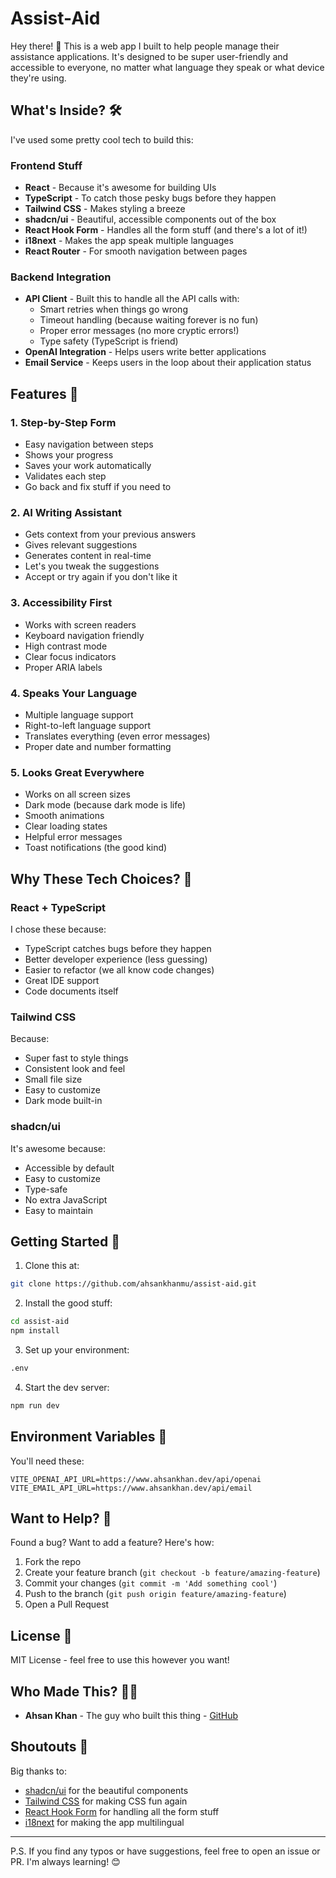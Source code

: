 # Assist-Aid

Hey there! 👋 This is a web app I built to help people manage their assistance applications. It's designed to be super user-friendly and accessible to everyone, no matter what language they speak or what device they're using.

## What's Inside? 🛠️

I've used some pretty cool tech to build this:

### Frontend Stuff

- **React** - Because it's awesome for building UIs
- **TypeScript** - To catch those pesky bugs before they happen
- **Tailwind CSS** - Makes styling a breeze
- **shadcn/ui** - Beautiful, accessible components out of the box
- **React Hook Form** - Handles all the form stuff (and there's a lot of it!)
- **i18next** - Makes the app speak multiple languages
- **React Router** - For smooth navigation between pages

### Backend Integration

- **API Client** - Built this to handle all the API calls with:
  - Smart retries when things go wrong
  - Timeout handling (because waiting forever is no fun)
  - Proper error messages (no more cryptic errors!)
  - Type safety (TypeScript is friend)
- **OpenAI Integration** - Helps users write better applications
- **Email Service** - Keeps users in the loop about their application status

## Features 🌟

### 1. Step-by-Step Form

- Easy navigation between steps
- Shows your progress
- Saves your work automatically
- Validates each step
- Go back and fix stuff if you need to

### 2. AI Writing Assistant

- Gets context from your previous answers
- Gives relevant suggestions
- Generates content in real-time
- Let's you tweak the suggestions
- Accept or try again if you don't like it

### 3. Accessibility First

- Works with screen readers
- Keyboard navigation friendly
- High contrast mode
- Clear focus indicators
- Proper ARIA labels

### 4. Speaks Your Language

- Multiple language support
- Right-to-left language support
- Translates everything (even error messages)
- Proper date and number formatting

### 5. Looks Great Everywhere

- Works on all screen sizes
- Dark mode (because dark mode is life)
- Smooth animations
- Clear loading states
- Helpful error messages
- Toast notifications (the good kind)

## Why These Tech Choices? 🤔

### React + TypeScript

I chose these because:

- TypeScript catches bugs before they happen
- Better developer experience (less guessing)
- Easier to refactor (we all know code changes)
- Great IDE support
- Code documents itself

### Tailwind CSS

Because:

- Super fast to style things
- Consistent look and feel
- Small file size
- Easy to customize
- Dark mode built-in

### shadcn/ui

It's awesome because:

- Accessible by default
- Easy to customize
- Type-safe
- No extra JavaScript
- Easy to maintain

## Getting Started 🚀

1. Clone this at:

```bash
git clone https://github.com/ahsankhanmu/assist-aid.git
```

2. Install the good stuff:

```bash
cd assist-aid
npm install
```

3. Set up your environment:

```bash
.env
```

4. Start the dev server:

```bash
npm run dev
```

## Environment Variables 🔑

You'll need these:

```env
VITE_OPENAI_API_URL=https://www.ahsankhan.dev/api/openai
VITE_EMAIL_API_URL=https://www.ahsankhan.dev/api/email
```

## Want to Help? 🤝

Found a bug? Want to add a feature? Here's how:

1. Fork the repo
2. Create your feature branch (`git checkout -b feature/amazing-feature`)
3. Commit your changes (`git commit -m 'Add something cool'`)
4. Push to the branch (`git push origin feature/amazing-feature`)
5. Open a Pull Request

## License 📄

MIT License - feel free to use this however you want!

## Who Made This? 👨‍💻

- **Ahsan Khan** - The guy who built this thing - [GitHub](https://github.com/ahsankhanamu)

## Shoutouts 🙌

Big thanks to:

- [shadcn/ui](https://ui.shadcn.com/) for the beautiful components
- [Tailwind CSS](https://tailwindcss.com/) for making CSS fun again
- [React Hook Form](https://react-hook-form.com/) for handling all the form stuff
- [i18next](https://www.i18next.com/) for making the app multilingual

---

P.S. If you find any typos or have suggestions, feel free to open an issue or PR. I'm always learning! 😊

